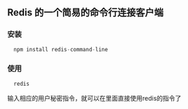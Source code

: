 ## Redis 的一个简易的命令行连接客户端

### 安装

```javascript
  npm install redis-command-line
```

### 使用

```javascript
  redis
```

输入相应的用户秘密指令，就可以在里面直接使用redis的指令了
